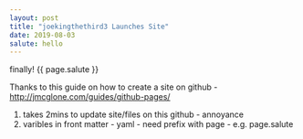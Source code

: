 ```yaml
---
layout: post
title: "joekingthethird3 Launches Site"
date: 2019-08-03
salute: hello
---
```


finally! {{  page.salute }}

Thanks to this guide on how to create a site on github  - <http://jmcglone.com/guides/github-pages/>

1. takes 2mins to update site/files on this github - annoyance
2. varibles in front matter - yaml - need prefix with page - e.g. page.salute 

